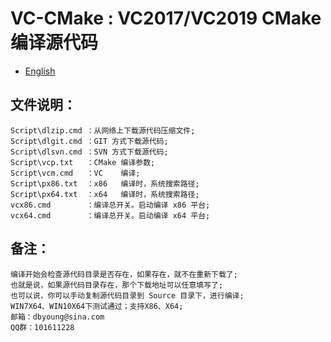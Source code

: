 # VC-CMake : VC2017/VC2019 CMake 编译源代码

- [English](readme.md)

## 文件说明：
    Script\dlzip.cmd ：从网络上下载源代码压缩文件;
    Script\dlgit.cmd ：GIT 方式下载源代码;
    Script\dlsvn.cmd ：SVN 方式下载源代码;
    Script\vcp.txt   ：CMake 编译参数;
    Script\vcm.cmd   ：VC    编译;
    Script\px86.txt  ：x86   编译时，系统搜索路径;
    Script\px64.txt  ：x64   编译时，系统搜索路径;
    vcx86.cmd        ：编译总开关。启动编译 x86 平台;
    vcx64.cmd        ：编译总开关。启动编译 x64 平台;

## 备注：
    编译开始会检查源代码目录是否存在，如果存在，就不在重新下载了;
    也就是说，如果源代码目录存在，那个下载地址可以任意填写了;
    也可以说，你可以手动复制源代码目录到 Source 目录下，进行编译;
    WIN7X64、WIN10X64下测试通过；支持X86、X64;
    邮箱：dbyoung@sina.com
    QQ群：101611228
